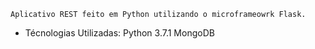     Aplicativo REST feito em Python utilizando o microframeowrk Flask.



- Técnologias Utilizadas:
    Python 3.7.1
    MongoDB
    
